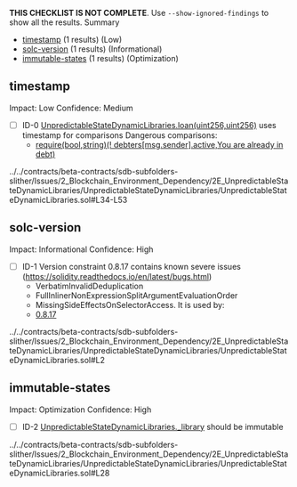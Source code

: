 **THIS CHECKLIST IS NOT COMPLETE**. Use `--show-ignored-findings` to show all the results.
Summary
 - [timestamp](#timestamp) (1 results) (Low)
 - [solc-version](#solc-version) (1 results) (Informational)
 - [immutable-states](#immutable-states) (1 results) (Optimization)
## timestamp
Impact: Low
Confidence: Medium
 - [ ] ID-0
[UnpredictableStateDynamicLibraries.loan(uint256,uint256)](../../contracts/beta-contracts/sdb-subfolders-slither/Issues/2_Blockchain_Environment_Dependency/2E_UnpredictableStateDynamicLibraries/UnpredictableStateDynamicLibraries/UnpredictableStateDynamicLibraries.sol#L34-L53) uses timestamp for comparisons
	Dangerous comparisons:
	- [require(bool,string)(! debters[msg.sender].active,You are already in debt)](../../contracts/beta-contracts/sdb-subfolders-slither/Issues/2_Blockchain_Environment_Dependency/2E_UnpredictableStateDynamicLibraries/UnpredictableStateDynamicLibraries/UnpredictableStateDynamicLibraries.sol#L35)

../../contracts/beta-contracts/sdb-subfolders-slither/Issues/2_Blockchain_Environment_Dependency/2E_UnpredictableStateDynamicLibraries/UnpredictableStateDynamicLibraries/UnpredictableStateDynamicLibraries.sol#L34-L53


## solc-version
Impact: Informational
Confidence: High
 - [ ] ID-1
Version constraint 0.8.17 contains known severe issues (https://solidity.readthedocs.io/en/latest/bugs.html)
	- VerbatimInvalidDeduplication
	- FullInlinerNonExpressionSplitArgumentEvaluationOrder
	- MissingSideEffectsOnSelectorAccess.
It is used by:
	- [0.8.17](../../contracts/beta-contracts/sdb-subfolders-slither/Issues/2_Blockchain_Environment_Dependency/2E_UnpredictableStateDynamicLibraries/UnpredictableStateDynamicLibraries/UnpredictableStateDynamicLibraries.sol#L2)

../../contracts/beta-contracts/sdb-subfolders-slither/Issues/2_Blockchain_Environment_Dependency/2E_UnpredictableStateDynamicLibraries/UnpredictableStateDynamicLibraries/UnpredictableStateDynamicLibraries.sol#L2


## immutable-states
Impact: Optimization
Confidence: High
 - [ ] ID-2
[UnpredictableStateDynamicLibraries._library](../../contracts/beta-contracts/sdb-subfolders-slither/Issues/2_Blockchain_Environment_Dependency/2E_UnpredictableStateDynamicLibraries/UnpredictableStateDynamicLibraries/UnpredictableStateDynamicLibraries.sol#L28) should be immutable 

../../contracts/beta-contracts/sdb-subfolders-slither/Issues/2_Blockchain_Environment_Dependency/2E_UnpredictableStateDynamicLibraries/UnpredictableStateDynamicLibraries/UnpredictableStateDynamicLibraries.sol#L28


